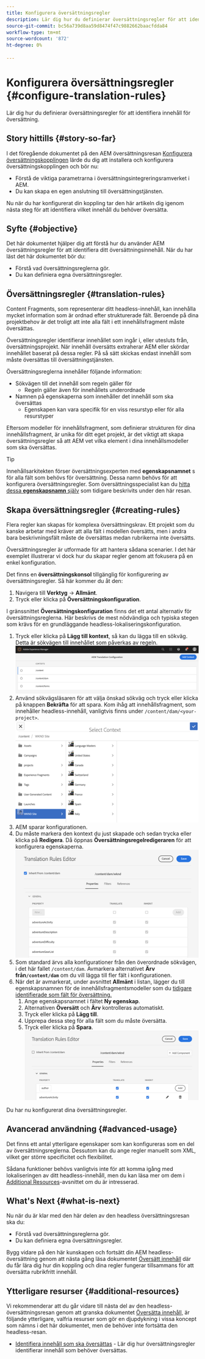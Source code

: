 ```yaml
---
title: Konfigurera översättningsregler
description: Lär dig hur du definierar översättningsregler för att identifiera innehåll för översättning.
source-git-commit: bc56a739d8aa59d8474f47c9882662baacfdda84
workflow-type: tm+mt
source-wordcount: '872'
ht-degree: 0%

---
```


# Konfigurera översättningsregler {#configure-translation-rules}

Lär dig hur du definierar översättningsregler för att identifiera innehåll för översättning.

## Story hittills {#story-so-far}

I det föregående dokumentet på den AEM översättningsresan [Konfigurera översättningskopplingen](configure-connector.md) lärde du dig att installera och konfigurera översättningskopplingen och bör nu:

* Förstå de viktiga parametrarna i översättningsintegreringsramverket i AEM.
* Du kan skapa en egen anslutning till översättningstjänsten.

Nu när du har konfigurerat din koppling tar den här artikeln dig igenom nästa steg för att identifiera vilket innehåll du behöver översätta.

## Syfte {#objective}

Det här dokumentet hjälper dig att förstå hur du använder AEM översättningsregler för att identifiera ditt översättningsinnehåll. När du har läst det här dokumentet bör du:

* Förstå vad översättningsreglerna gör.
* Du kan definiera egna översättningsregler.

## Översättningsregler {#translation-rules}

Content Fragments, som representerar ditt headless-innehåll, kan innehålla mycket information som är ordnad efter strukturerade fält. Beroende på dina projektbehov är det troligt att inte alla fält i ett innehållsfragment måste översättas.

Översättningsregler identifierar innehållet som ingår i, eller utesluts från, översättningsprojekt. När innehåll översätts extraherar AEM eller skördar innehållet baserat på dessa regler. På så sätt skickas endast innehåll som måste översättas till översättningstjänsten.

Översättningsreglerna innehåller följande information:

* Sökvägen till det innehåll som regeln gäller för
   * Regeln gäller även för innehållets underordnade
* Namnen på egenskaperna som innehåller det innehåll som ska översättas
   * Egenskapen kan vara specifik för en viss resurstyp eller för alla resurstyper

Eftersom modeller för innehållsfragment, som definierar strukturen för dina innehållsfragment, är unika för ditt eget projekt, är det viktigt att skapa översättningsregler så att AEM vet vilka element i dina innehållsmodeller som ska översättas.

>[!TIP]
>
>Innehållsarkitekten förser översättningsexperten med **egenskapsnamnet** s för alla fält som behövs för översättning. Dessa namn behövs för att konfigurera översättningsregler. Som översättningsspecialist kan du [hitta dessa **egenskapsnamn** själv](getting-started.md#content-modlels) som tidigare beskrivits under den här resan.

## Skapa översättningsregler {#creating-rules}

Flera regler kan skapas för komplexa översättningskrav. Ett projekt som du kanske arbetar med kräver att alla fält i modellen översätts, men i andra bara beskrivningsfält måste de översättas medan rubrikerna inte översätts.

Översättningsregler är utformade för att hantera sådana scenarier. I det här exemplet illustrerar vi dock hur du skapar regler genom att fokusera på en enkel konfiguration.

Det finns en **översättningskonsol** tillgänglig för konfigurering av översättningsregler. Så här kommer du åt den:

1. Navigera till **Verktyg** -> **Allmänt**.
1. Tryck eller klicka på **Översättningskonfiguration**.

I gränssnittet **Översättningskonfiguration** finns det ett antal alternativ för översättningsreglerna. Här beskrivs de mest nödvändiga och typiska stegen som krävs för en grundläggande headless-lokaliseringskonfiguration.

1. Tryck eller klicka på **Lägg till kontext**, så kan du lägga till en sökväg. Detta är sökvägen till innehållet som påverkas av regeln.
   ![Lägg till kontext](assets/add-translation-context.png)
1. Använd sökvägsläsaren för att välja önskad sökväg och tryck eller klicka på knappen **Bekräfta** för att spara. Kom ihåg att innehållsfragment, som innehåller headless-innehåll, vanligtvis finns under `/content/dam/<your-project>`.
   ![Markera banan](assets/select-context.png)
1. AEM sparar konfigurationen.
1. Du måste markera den kontext du just skapade och sedan trycka eller klicka på **Redigera**. Då öppnas **Översättningsregelredigeraren** för att konfigurera egenskaperna.
   ![Redigerare för översättningsregler](assets/translation-rules-editor.png)
1. Som standard ärvs alla konfigurationer från den överordnade sökvägen, i det här fallet `/content/dam`. Avmarkera alternativet **Ärv från`/content/dam`** om du vill lägga till fler fält i konfigurationen.
1. När det är avmarkerat, under avsnittet **Allmänt** i listan, lägger du till egenskapsnamnen för de innehållsfragmentsmodeller som du [tidigare identifierade som fält för översättning.](getting-started.md#content-models)
   1. Ange egenskapsnamnet i fältet **Ny egenskap**.
   1. Alternativen **Översätt** och **Ärv** kontrolleras automatiskt.
   1. Tryck eller klicka på **Lägg till**.
   1. Upprepa dessa steg för alla fält som du måste översätta.
   1. Tryck eller klicka på **Spara**.
      ![Lägg till egenskap](assets/add-property.png)

Du har nu konfigurerat dina översättningsregler.

## Avancerad användning {#advanced-usage}

Det finns ett antal ytterligare egenskaper som kan konfigureras som en del av översättningsreglerna. Dessutom kan du ange regler manuellt som XML, vilket ger större specificitet och flexibilitet.

Sådana funktioner behövs vanligtvis inte för att komma igång med lokaliseringen av ditt headless-innehåll, men du kan läsa mer om dem i [Additional Resources](#additional-resources)-avsnittet om du är intresserad.

## What&#39;s Next {#what-is-next}

Nu när du är klar med den här delen av den headless översättningsresan ska du:

* Förstå vad översättningsreglerna gör.
* Du kan definiera egna översättningsregler.

Bygg vidare på den här kunskapen och fortsätt din AEM headless-översättning genom att nästa gång läsa dokumentet [Översätt innehåll](translate-content.md) där du får lära dig hur din koppling och dina regler fungerar tillsammans för att översätta rubrikfritt innehåll.

## Ytterligare resurser {#additional-resources}

Vi rekommenderar att du går vidare till nästa del av den headless-översättningsresan genom att granska dokumentet [Översätta innehåll,](translate-content.md) är följande ytterligare, valfria resurser som gör en djupdykning i vissa koncept som nämns i det här dokumentet, men de behöver inte fortsätta den headless-resan.

* [Identifiera innehåll som ska översättas](/help/sites-cloud/administering/translation/rules.md)  - Lär dig hur översättningsregler identifierar innehåll som behöver översättas.

